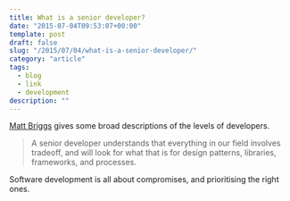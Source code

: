 ```yaml
---
title: What is a senior developer?
date: "2015-07-04T09:53:07+00:00"
template: post
draft: false
slug: "/2015/07/04/what-is-a-senior-developer/"
category: "article"
tags:
  - blog
  - link
  - development
description: ""
---
```


[Matt Briggs](http://mattbriggs.net/blog/2015/06/01/the-role-of-a-senior-developer/) gives some broad descriptions of the levels of developers.

<blockquote>
A senior developer understands that everything in our field involves tradeoff, and will look for what that is for design patterns, libraries, frameworks, and processes.
</blockquote>

Software development is all about compromises, and prioritising the right ones.